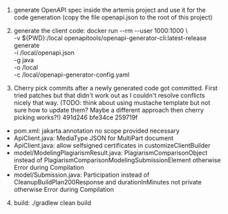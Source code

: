 1) generate OpenAPI spec inside the artemis project and use it for the code generation (copy the file openapi.json to the root of this project)
2) generate the client code:
   docker run --rm --user 1000:1000 \                                          
   -v ${PWD}:/local openapitools/openapi-generator-cli:latest-release generate \
   -i /local/openapi.json \
   -g java \
   -o /local \
   -c /local/openapi-generator-config.yaml

3) Cherry pick commits after a newly generated code got committed. First tried patches but that didn't work out as I
couldn't resolve conflicts nicely that way.
(TODO: think about using mustache template but not sure how to update them? Maybe a different approach then
cherry picking works?!)
   491d246
   bfe34ce
   259719f

* pom.xml: jakarta.annotation no scope provided necessary
* ApiClient.java: MediaType JSON for MultiPart document
* ApiClient.java: allow selfsigned certificates in customizeClientBuilder
* model/ModelingPlagiarismResult.java: PlagiarismComparisonObject instead of PlagiarismComparisonModelingSubmissionElement otherwise Error during Compilation
* model/Submission.java: Participation instead of CleanupBuildPlan200Response and durationInMinutes not private otherwise Error during Compilation

4) build: 
./gradlew clean build
